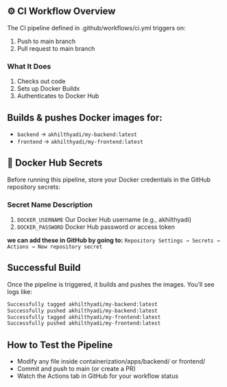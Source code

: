 ## ⚙️ CI Workflow Overview

The CI pipeline defined in .github/workflows/ci.yml triggers on:
1. Push to main branch
2. Pull request to main branch

### What It Does
1. Checks out code
2. Sets up Docker Buildx
3. Authenticates to Docker Hub

## Builds & pushes Docker images for:

- `backend` → `akhilthyadi/my-backend:latest`
- `frontend` → `akhilthyadi/my-frontend:latest`

## 🔐 Docker Hub Secrets
Before running this pipeline, store your Docker credentials in the GitHub repository secrets:

### Secret Name	Description
1. `DOCKER_USERNAME`	Our Docker Hub username (e.g., akhilthyadi)
2. `DOCKER_PASSWORD`	Docker Hub password or access token

**we can add these in GitHub by going to:**
`Repository Settings → Secrets → Actions → New repository secret`

## Successful Build
Once the pipeline is triggered, it builds and pushes the images. You’ll see logs like:

```bash
Successfully tagged akhilthyadi/my-backend:latest
Successfully pushed akhilthyadi/my-backend:latest
Successfully tagged akhilthyadi/my-frontend:latest
Successfully pushed akhilthyadi/my-frontend:latest
```

## How to Test the Pipeline
- Modify any file inside containerization/apps/backend/ or frontend/
- Commit and push to main (or create a PR)
- Watch the Actions tab in GitHub for your workflow status

